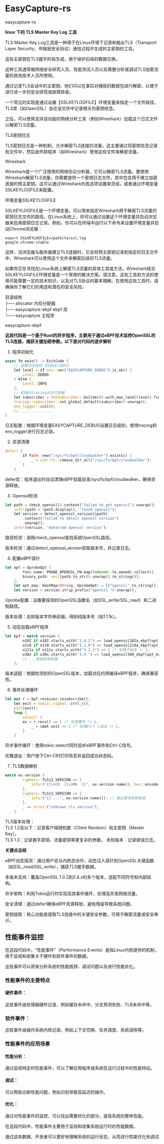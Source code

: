 # EasyCapture-rs    

easycapture-rs  

**linux 下的 TLS Master Key Log 工具**  

TLS Master Key Log工具是一种用于在Linux环境下记录和输出TLS（Transport Layer Security，传输层安全协议）通信过程中生成的主密钥的工具。    

这些主密钥在TLS握手阶段生成，用于保护后续的数据交换。     

这种工具通常被网络安全研究人员、性能测试人员以及需要分析或调试TLS加密流量的其他技术人员所使用。     

通过记录TLS会话中的主密钥，他们可以在事后对捕获的数据包进行解密，以便于进行进一步的安全研究或故障排查。 

一个常见的实现是通过设置【SSLKEYLOGFILE】环境变量来指定一个文件路径，TLS库（如OpenSSL）会在该文件中记录相关的密钥信息。     

之后，可以使用支持该功能的网络分析工具（例如Wireshark）加载这个日志文件以解密TLS流量。  

TLS密钥日志

TLS密钥日志是一种机制，允许解密TLS连接的流量。这主要通过将密钥信息记录到文件中，然后由外部程序（如Wireshark）使用这些文件来解密流量。

Wireshark   

Wireshark是一个广泛使用的网络协议分析器，它可以解密TLS流量。要使用Wireshark解密TLS流量，你需要提供一个密钥日志文件，其中包含用于建立加密连接的预主密钥。这可以通过Wireshark的首选项设置来完成，或者通过环境变量SSLKEYLOGFILE来配置。

环境变量SSLKEYLOGFILE   

SSLKEYLOGFILE是一个环境变量，可以用来指定Wireshark用于解密TLS流量的密钥日志文件的路径。在Linux系统上，你可以通过设置这个环境变量并启动浏览器来启用密钥日志记录。例如，你可以在终端中运行以下命令来设置环境变量并启动Chrome浏览器：  

```shell
export SSLKEYLOGFILE=/path/to/ssl.log   
google-chrome-stable
```

这样，当浏览器与服务器建立TLS连接时，它会将预主密钥记录到指定的日志文件中，Wireshark可以使用这个文件来解密后续的TLS流量。

如果你正在寻找在Linux系统上解密TLS流量的具体工具或方法，Wireshark结合SSLKEYLOGFILE环境变量是一个常用的解决方案。请注意，这些工具和方法的使用可能需要一定的技术知识，以及对TLS协议的基本理解。在使用这些工具时，请确保你了解它们的用途和潜在的安全风险。

目录结构    
├── allocator 内存分配器    
├── easycapture-ebpf ebpf 库    
└── easycapture 主程序  

easycapture-ebpf    

**这段代码是一个基于Rust的异步程序，主要用于通过eBPF技术监控OpenSSL的TLS连接，捕获关键加密参数。以下是对代码的逐步解析**    

1. 程序初始化
```rust
async fn main() -> ExitCode {
    // 设置日志级别（DEBUG/INFO）
    let level = if env::var("EASYCAPTURE_DEBUG").is_ok() {
        Level::DEBUG
    } else {
        Level::INFO
    };
    // 初始化tracing日志订阅者
    let subscriber = FmtSubscriber::builder().with_max_level(level).finish();
    tracing::subscriber::set_global_default(subscriber).unwrap();
    env_logger::init();
    //................
}
```
日志配置：根据环境变量EASYCAPTURE_DEBUG设置日志级别，使用tracing和env_logger进行日志记录。  

2.  资源清理    

```rust
defer! {
        if Path::new("/sys/fs/bpf/cloudwalker").exists() {
            _ = std::fs::remove_dir_all("/sys/fs/bpf/cloudwalker");
        }
    }
``` 
defer宏：程序退出时自动清理eBPF挂载目录/sys/fs/bpf/cloudwalker，确保资源释放。  

3.  Openssl检测 

```rust
let path = check_openssl().context("failed to get openssl").unwrap();
    info!(path = ?path.display(), "found openssl");
    let version = detect_openssl_version(&path)
        .context("failed to detect openssl version")
        .unwrap();
    info!(version, "detected openssl version");
``` 

路径检测：调用check_openssl查找系统OpenSSL路径。    

版本检测：通过detect_openssl_version获取版本号，并记录日志。        

4. 配置eBPF探针 

```rust
let opt = UprobeOpt {
        func_name: PROBE_OPENSSL_FN.map(ToOwned::to_owned).collect(),
        binary_path: vec![path.to_str().unwrap().to_string()],
    };
    let opt_map: HashMap<String, UprobeOpt> = [("openssl".to_string(), opt)].into();
    let version = version.strip_prefix("openssl ").unwrap();
``` 

Uprobe配置：设置要探测的OpenSSL函数名（如SSL_write/SSL_read）和二进制路径。 

版本处理：去除版本字符串前缀，得到纯版本号（如1.1.1k）。    

5. 动态加载eBPF程序 

```rust
let bpf = match version {
        o102 if o102.starts_with("1.0.2") => load_openssl102a_ebpf(opt_map).unwrap(),
        o110 if o110.starts_with("1.1.0") => load_openssl110a_ebpf(opt_map).unwrap(),
        o111x if o111x.starts_with("1.1.1") => { /* 处理子版本 */ },
        o30x if o30x.starts_with("3.0.") => load_openssl300_ebpf(opt_map).unwrap(),
        // ...其他版本处理
    };
```

版本适配：根据检测到的OpenSSL版本，加载对应的预编译eBPF程序，确保兼容性。   

6. 事件处理循环 

```rust
let mut r = bpf.receiver.resubscribe();
    let exit = tokio::signal::ctrl_c();
    pin!(exit);
    loop {
        select! {
        ev = r.recv() => { /* 处理事件 */ },
            _ = &mut exit => { /* 处理Ctrl-C退出 */ },
        }
    }
``` 

异步事件循环：使用tokio::select!同时监听eBPF事件和Ctrl-C信号。  

优雅退出：用户按下Ctrl-C时打印信息并返回成功状态码。    

7. TLS数据解析     

```rust
match ev.version {
        ciphers::TLS12_VERSION => {
            info!("{}\nCR  {}\nMK  {}", ev.version.name(), hex::encode(ev.client_random), hex::encode(ev.master_key));
        },
        ciphers::TLS13_VERSION => {
            info!("{} ...", ev.version.name()); // 输出更多密钥信息
        },
        _ => error!("unknown tls version"),
    }
``` 
TLS版本处理：   
TLS 1.2及以下：记录客户端随机数（Client Random）和主密钥（Master Key）。     
TLS 1.3：记录握手密钥、流量密钥等更复杂的参数。 
未知版本：记录错误日志。    

**关键点总结**     

eBPF动态探测：通过用户态与内核态协作，动态注入探针到OpenSSL关键函数（如SSL_read/SSL_write），捕获TLS握手数据。  

多版本支持：覆盖OpenSSL 1.0.2到3.4.x的多个版本，适配不同符号和内部结构。    

异步架构：利用Tokio运行时实现高效事件循环，处理高并发网络流量。 

安全清理：通过defer!确保eBPF资源释放，避免残留导致系统问题。    

密钥提取：核心功能是提取TLS连接中的关键安全参数，可用于解密流量或安全审计。 

## 性能事件监控

在这段代码中，“性能事件”（Performance Events）是指Linux内核提供的机制，用于监视和收集关于硬件和软件事件的数据。 

这些事件可以用来分析系统的性能瓶颈、调试问题以及进行性能优化。

### 性能事件的主要特点  

#### 硬件事件：

这些事件由处理器硬件记录，例如缓存未命中、分支预测失败、TLB未命中等。   

### 软件事件：  

这些事件由操作系统内核记录，例如上下文切换、任务调度、系统调用等。  

### 性能事件的应用场景

#### 性能分析：

通过监视特定的性能事件，可以了解应用程序或系统在运行过程中的性能特征。  

#### 调试： 

可以帮助诊断性能问题，例如识别导致高延迟的操作。    

#### 优化： 

通过对性能事件的监控，可以找出需要优化的部分，提高系统的整体性能。  

在这段代码中，性能事件主要用于监视和收集系统运行时的性能数据。  

通过这些数据，开发者可以更好地理解系统的运行状态，从而进行性能优化和调试  
